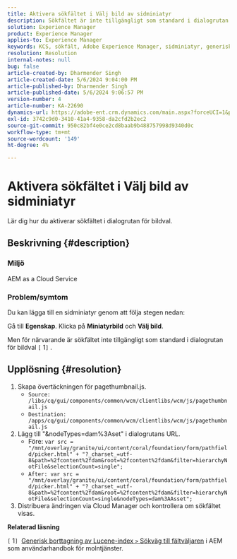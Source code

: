 ```yaml
---
title: Aktivera sökfältet i Välj bild av sidminiatyr
description: Sökfältet är inte tillgängligt som standard i dialogrutan för bildval.
solution: Experience Manager
product: Experience Manager
applies-to: Experience Manager
keywords: KCS, sökfält, Adobe Experience Manager, sidminiatyr, generiskt lucenindex
resolution: Resolution
internal-notes: null
bug: false
article-created-by: Dharmender Singh
article-created-date: 5/6/2024 9:04:00 PM
article-published-by: Dharmender Singh
article-published-date: 5/6/2024 9:06:57 PM
version-number: 4
article-number: KA-22690
dynamics-url: https://adobe-ent.crm.dynamics.com/main.aspx?forceUCI=1&pagetype=entityrecord&etn=knowledgearticle&id=07b64f26-ec0b-ef11-9f8a-6045bd006b25
exl-id: 3742c9d0-3410-41a4-9358-da2cfd2b2ec2
source-git-commit: 950c82bf4e0ce2cd8baab9b488757998d9340d0c
workflow-type: tm+mt
source-wordcount: '149'
ht-degree: 4%

---
```


# Aktivera sökfältet i Välj bild av sidminiatyr


Lär dig hur du aktiverar sökfältet i dialogrutan för bildval.

## Beskrivning {#description}


### Miljö

AEM as a Cloud Service

### Problem/symtom

Du kan lägga till en sidminiatyr genom att följa stegen nedan:

Gå till <b>Egenskap</b>. Klicka på <b>Miniatyrbild</b> och <b>Välj bild</b>.

Men för närvarande är sökfältet inte tillgängligt som standard i dialogrutan för bildval `[` 1`]` .






## Upplösning {#resolution}


1. Skapa övertäckningen för pagethumbnail.js.
   - `Source: /libs/cq/gui/components/common/wcm/clientlibs/wcm/js/pagethumbnail.js`
   - `Destination: /apps/cq/gui/components/common/wcm/clientlibs/wcm/js/pagethumbnail.js`
2. Lägg till &quot;&amp;nodeTypes=dam%3Aset&quot; i dialogrutans URL.
   - Före: `var src = "/mnt/overlay/granite/ui/content/coral/foundation/form/pathfield/picker.html" + "?_charset_=utf-8&path=%2fcontent%2fdam&root=%2fcontent%2fdam&filter=hierarchyNotFile&selectionCount=single";`
   - `After: var src = "/mnt/overlay/granite/ui/content/coral/foundation/form/pathfield/picker.html" + "?_charset_=utf-8&path=%2fcontent%2fdam&root=%2fcontent%2fdam&filter=hierarchyNotFile&selectionCount=single&nodeTypes=dam%3AAsset";`
3. Distribuera ändringen via Cloud Manager och kontrollera om sökfältet visas.




<b>Relaterad läsning</b>

`[` 1`]`  [Generisk borttagning av Lucene-index `>`  Sökväg till fältväljaren](https://experienceleague.adobe.com/docs/experience-manager-cloud-service/content/operations/removal-generic-lucene-index.html?lang=en#author-instance) i AEM som användarhandbok för molntjänster.
